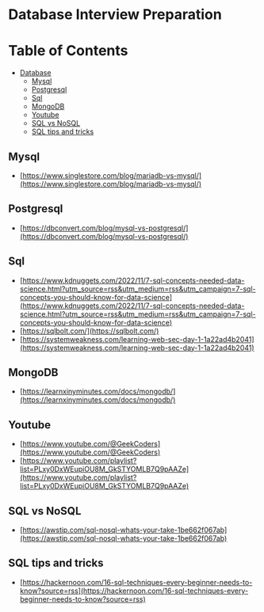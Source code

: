 # Database Interview Preparation

Table of Contents
=================

* [Database](#database)
   * [Mysql](#mysql)
   * [Postgresql](#postgresql)
   * [Sql](#sql)
   * [MongoDB](#mongodb)
   * [Youtube](#youtube)
   * [SQL vs NoSQL](#sql-vs-nosql)
   * [SQL tips and tricks](#sql-tips-and-tricks)

## Mysql 
- [https://www.singlestore.com/blog/mariadb-vs-mysql/](https://www.singlestore.com/blog/mariadb-vs-mysql/)

## Postgresql
- [https://dbconvert.com/blog/mysql-vs-postgresql/](https://dbconvert.com/blog/mysql-vs-postgresql/)<br>

## Sql
- [https://www.kdnuggets.com/2022/11/7-sql-concepts-needed-data-science.html?utm_source=rss&utm_medium=rss&utm_campaign=7-sql-concepts-you-should-know-for-data-science](https://www.kdnuggets.com/2022/11/7-sql-concepts-needed-data-science.html?utm_source=rss&utm_medium=rss&utm_campaign=7-sql-concepts-you-should-know-for-data-science)<br>
- [https://sqlbolt.com/](https://sqlbolt.com/)<br>
- [https://systemweakness.com/learning-web-sec-day-1-1a22ad4b2041](https://systemweakness.com/learning-web-sec-day-1-1a22ad4b2041)<br>

## MongoDB
- [https://learnxinyminutes.com/docs/mongodb/](https://learnxinyminutes.com/docs/mongodb/)<br>

## Youtube
- [https://www.youtube.com/@GeekCoders](https://www.youtube.com/@GeekCoders)<br>
- [https://www.youtube.com/playlist?list=PLxy0DxWEupiOU8M_GkSTYOMLB7Q9pAAZe](https://www.youtube.com/playlist?list=PLxy0DxWEupiOU8M_GkSTYOMLB7Q9pAAZe)<br>

## SQL vs NoSQL
- [https://awstip.com/sql-nosql-whats-your-take-1be662f067ab](https://awstip.com/sql-nosql-whats-your-take-1be662f067ab)<br>

## SQL tips and tricks
- [https://hackernoon.com/16-sql-techniques-every-beginner-needs-to-know?source=rss](https://hackernoon.com/16-sql-techniques-every-beginner-needs-to-know?source=rss)<br>
